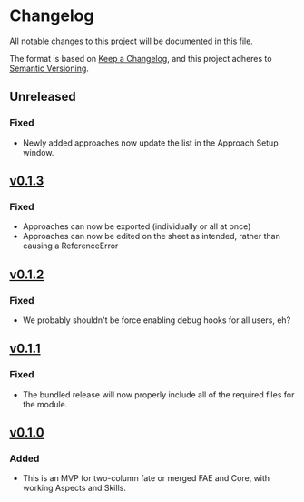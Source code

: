 # Changelog

All notable changes to this project will be documented in this file.

The format is based on [Keep a Changelog](https://keepachangelog.com/en/1.1.0/),
and this project adheres to [Semantic Versioning](https://semver.org/spec/v2.0.0.html).

## Unreleased
### Fixed
- Newly added approaches now update the list in the Approach Setup window.

## [v0.1.3](https://github.com/nivthefox/foundryvtt-fate-hybrid-skills/releases/tag/v0.1.2)
### Fixed
- Approaches can now be exported (individually or all at once)
- Approaches can now be edited on the sheet as intended, rather than causing a ReferenceError

## [v0.1.2](https://github.com/nivthefox/foundryvtt-fate-hybrid-skills/releases/tag/v0.1.2)
### Fixed
- We probably shouldn't be force enabling debug hooks for all users, eh?

## [v0.1.1](https://github.com/nivthefox/foundryvtt-fate-hybrid-skills/releases/tag/v0.1.1)
### Fixed
- The bundled release will now properly include all of the required files for the module.

## [v0.1.0](https://github.com/nivthefox/foundryvtt-fate-hybrid-skills/releases/tag/v0.1.0)
### Added
- This is an MVP for two-column fate or merged FAE and Core, with working Aspects and Skills.
